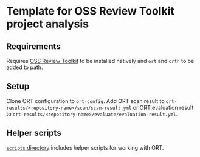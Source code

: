 # Template for OSS Review Toolkit project analysis

## Requirements

Requires [OSS Review Toolkit](https://github.com/oss-review-toolkit/ort) to be installed natively and `ort` and `orth`
to be added to path.

## Setup

Clone ORT configuration to `ort-config`. Add ORT scan result to `ort-results/<repository-name>/scan/scan-result.yml` or
ORT evaluation result to `ort-results/<repository-name>/evaluate/evaluation-result.yml`.

## Helper scripts

[`scripts` directory](scripts/) includes helper scripts for working with ORT.

